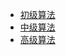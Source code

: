 
*  [初级算法](https://leetcode.cn/leetbook/detail/top-interview-questions-easy/)
*  [中级算法](https://leetcode.cn/leetbook/detail/top-interview-questions-medium/)
*  [高级算法](https://leetcode.cn/leetbook/detail/top-interview-questions-hard/)